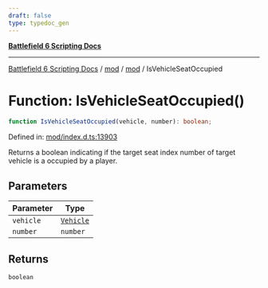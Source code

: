 ```yaml
---
draft: false
type: typedoc_gen
---
```


[**Battlefield 6 Scripting Docs**](../../../_index.md)

***

[Battlefield 6 Scripting Docs](../../../_index.md) / [mod](../../_index.md) / [mod](../_index.md) / IsVehicleSeatOccupied

# Function: IsVehicleSeatOccupied()

```ts
function IsVehicleSeatOccupied(vehicle, number): boolean;
```

Defined in: [mod/index.d.ts:13903](https://github.com/battlefield-portal-community/portal-docs/blob/6d87e21c5922a3efb03c634dbe98e5fe6e797672/generators/santiago/mod/index.d.ts#L13903)

Returns a boolean indicating if the target seat index number of target vehicle is a occupied by a player.

## Parameters

| Parameter | Type |
| ------ | ------ |
| `vehicle` | [`Vehicle`](../Vehicle/_index.md) |
| `number` | `number` |

## Returns

`boolean`
